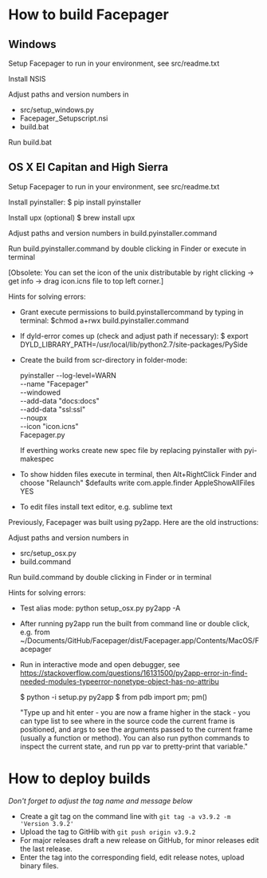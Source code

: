 # How to build Facepager
## Windows

Setup Facepager to run in your environment, see src/readme.txt

Install NSIS

Adjust paths and version numbers in
- src/setup_windows.py
- Facepager_Setupscript.nsi
- build.bat

Run build.bat

## OS X El Capitan and High Sierra

Setup Facepager to run in your environment, see src/readme.txt

Install pyinstaller:
	$ pip install pyinstaller
	
Install upx (optional)
	$ brew install upx

Adjust paths and version numbers in build.pyinstaller.command

Run build.pyinstaller.command by double clicking in Finder or execute in terminal

[Obsolete: You can set the icon of the unix distributable by right clicking -> get info -> drag icon.icns file to top left corner.]

Hints for solving errors:

- Grant execute permissions to build.pyinstallercommand by typing in terminal:
  $chmod a+rwx build.pyinstaller.command

- If dyld-error comes up (check and adjust path if necessary):
  $ export DYLD_LIBRARY_PATH=/usr/local/lib/python2.7/site-packages/PySide

- Create the build from scr-directory in folder-mode:

	pyinstaller --log-level=WARN  \
	    --name "Facepager" \
	    --windowed \
	    --add-data "docs:docs" \
	    --add-data "ssl:ssl" \
	    --noupx \
	    --icon "icon.icns" \
	    Facepager.py 

	If everthing works create new spec file by replacing pyinstaller with pyi-makespec

- To show hidden files execute in terminal, then Alt+RightClick Finder and choose "Relaunch"
    $defaults write com.apple.finder AppleShowAllFiles YES

- To edit files install text editor, e.g. sublime text		

Previously, Facepager was built using py2app. Here are the old instructions:

Adjust paths and version numbers in
- src/setup_osx.py
- build.command

Run build.command by double clicking in Finder or in terminal

Hints for solving errors:
- Test  alias mode:
	python setup_osx.py py2app -A
- After running py2app run the built from command line or double click, e.g. from
  ~/Documents/GitHub/Facepager/dist/Facepager.app/Contents/MacOS/Facepager
- Run in interactive mode and open debugger, see
  https://stackoverflow.com/questions/16131500/py2app-error-in-find-needed-modules-typeerror-nonetype-object-has-no-attribu

  $ python -i setup.py py2app
  $ from pdb import pm; pm()
  
  "Type up and hit enter - you are now a frame higher in the stack - you can type list to see where in the source code the current frame is positioned, and args to see the arguments passed to the current frame (usually a function or method). You can also run python commands to inspect the current state, and run pp var to pretty-print that variable."



# How to deploy builds

_Don't forget to adjust the tag name and message below_

- Create a git tag on the command line with `git tag -a v3.9.2 -m 'Version 3.9.2'`
- Upload the tag to GitHib with `git push origin v3.9.2`
- For major releases draft a new release on GitHub, for minor releases edit the last release.
- Enter the tag into the corresponding field, edit release notes, upload binary files.
